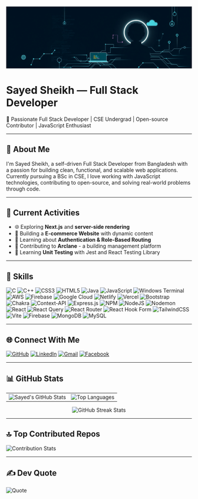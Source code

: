 ![Banner](https://raw.githubusercontent.com/SayedSheikh/SayedSheikh/main/artwork.png)

# Sayed Sheikh — Full Stack Developer

🚀 Passionate Full Stack Developer | CSE Undergrad | Open-source Contributor | JavaScript Enthusiast

---

## 💫 About Me
I'm Sayed Sheikh, a self-driven Full Stack Developer from Bangladesh with a passion for building clean, functional, and scalable web applications. Currently pursuing a BSc in CSE, I love working with JavaScript technologies, contributing to open-source, and solving real-world problems through code.

---

## 🚀 Current Activities
- 🌐 Exploring **Next.js** and **server-side rendering**
- 🧭 Building a **E-commerce Website** with dynamic content
- 🔄 Learning about **Authentication & Role-Based Routing**
- 💼 Contributing to **Arclane** - a building management platform
- 🧪 Learning **Unit Testing** with Jest and React Testing Library

---

## 🧠 Skills
![C](https://img.shields.io/badge/c-%2300599C.svg?style=flat&logo=c&logoColor=white) ![C++](https://img.shields.io/badge/c++-%2300599C.svg?style=flat&logo=c%2B%2B&logoColor=white) ![CSS3](https://img.shields.io/badge/css3-%231572B6.svg?style=flat&logo=css3&logoColor=white) ![HTML5](https://img.shields.io/badge/html5-%23E34F26.svg?style=flat&logo=html5&logoColor=white) ![Java](https://img.shields.io/badge/java-%23ED8B00.svg?style=flat&logo=openjdk&logoColor=white) ![JavaScript](https://img.shields.io/badge/javascript-%23323330.svg?style=flat&logo=javascript&logoColor=%23F7DF1E) ![Windows Terminal](https://img.shields.io/badge/Windows%20Terminal-%234D4D4D.svg?style=flat&logo=windows-terminal&logoColor=white) ![AWS](https://img.shields.io/badge/AWS-%23FF9900.svg?style=flat&logo=amazon-aws&logoColor=white) ![Firebase](https://img.shields.io/badge/firebase-%23039BE5.svg?style=flat&logo=firebase) ![Google Cloud](https://img.shields.io/badge/GoogleCloud-%234285F4.svg?style=flat&logo=google-cloud&logoColor=white) ![Netlify](https://img.shields.io/badge/netlify-%23000000.svg?style=flat&logo=netlify&logoColor=#00C7B7) ![Vercel](https://img.shields.io/badge/vercel-%23000000.svg?style=flat&logo=vercel&logoColor=white) ![Bootstrap](https://img.shields.io/badge/bootstrap-%238511FA.svg?style=flat&logo=bootstrap&logoColor=white) ![Chakra](https://img.shields.io/badge/chakra-%234ED1C5.svg?style=flat&logo=chakraui&logoColor=white) ![Context-API](https://img.shields.io/badge/Context--Api-000000?style=flat&logo=react) ![Express.js](https://img.shields.io/badge/express.js-%23404d59.svg?style=flat&logo=express&logoColor=%2361DAFB) ![NPM](https://img.shields.io/badge/NPM-%23CB3837.svg?style=flat&logo=npm&logoColor=white) ![NodeJS](https://img.shields.io/badge/node.js-6DA55F?style=flat&logo=node.js&logoColor=white) ![Nodemon](https://img.shields.io/badge/NODEMON-%23323330.svg?style=flat&logo=nodemon&logoColor=%BBDEAD) ![React](https://img.shields.io/badge/react-%2320232a.svg?style=flat&logo=react&logoColor=%2361DAFB) ![React Query](https://img.shields.io/badge/-React%20Query-FF4154?style=flat&logo=react%20query&logoColor=white) ![React Router](https://img.shields.io/badge/React_Router-CA4245?style=flat&logo=react-router&logoColor=white) ![React Hook Form](https://img.shields.io/badge/React%20Hook%20Form-%23EC5990.svg?style=flat&logo=reacthookform&logoColor=white) ![TailwindCSS](https://img.shields.io/badge/tailwindcss-%2338B2AC.svg?style=flat&logo=tailwind-css&logoColor=white) ![Vite](https://img.shields.io/badge/vite-%23646CFF.svg?style=flat&logo=vite&logoColor=white) ![Firebase](https://img.shields.io/badge/firebase-a08021?style=flat&logo=firebase&logoColor=ffcd34) ![MongoDB](https://img.shields.io/badge/MongoDB-%234ea94b.svg?style=flat&logo=mongodb&logoColor=white) ![MySQL](https://img.shields.io/badge/mysql-4479A1.svg?style=flat&logo=mysql&logoColor=white)

---

## 🌐 Connect With Me

[![GitHub](https://img.shields.io/badge/GitHub-%23121011.svg?style=flat&logo=github&logoColor=white)](https://github.com/SayedSheikh)
[![LinkedIn](https://img.shields.io/badge/LinkedIn-%230077B5.svg?style=flat&logo=linkedin&logoColor=white)](https://linkedin.com/in/sayed-sheikh)
[![Gmail](https://img.shields.io/badge/Gmail-D14836?style=flat&logo=gmail&logoColor=white)](mailto:sayedsheikh9@gmail.com)
[![Facebook](https://img.shields.io/badge/Facebook-%231877F2.svg?style=flat&logo=Facebook&logoColor=white)](https://www.facebook.com/sayed.sheikh.413765)

---

## 📊 GitHub Stats

<table>
  <tr>
    <td>
      <img src="https://github-readme-stats.vercel.app/api?username=SayedSheikh&theme=radical&hide_border=false&count_private=true" alt="Sayed's GitHub Stats" />
    </td>
    <td>
      <img src="https://github-readme-stats.vercel.app/api/top-langs/?username=SayedSheikh&theme=radical&hide_border=false&layout=compact" alt="Top Languages" />
    </td>
  </tr>
</table>

<div align="center">
  <img src="https://nirzak-streak-stats.vercel.app/?user=SayedSheikh&theme=radical&hide_border=false" alt="GitHub Streak Stats" />
</div>


---

## 🔝 Top Contributed Repos
![Contribution Stats](https://github-contributor-stats.vercel.app/api?username=SayedSheikh&limit=5&theme=dark&combine_all_yearly_contributions=true)

---

## ✍️ Dev Quote
![Quote](https://quotes-github-readme.vercel.app/api?type=horizontal&theme=radical)


<!-- Proudly created with ❤️ using GPRM ( https://gprm.itsvg.in ) -->
